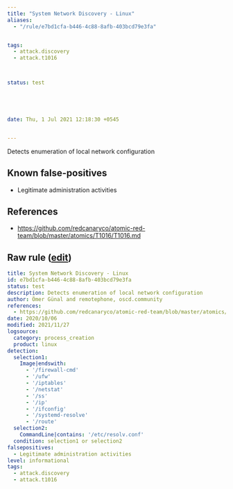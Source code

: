 ```yaml
---
title: "System Network Discovery - Linux"
aliases:
  - "/rule/e7bd1cfa-b446-4c88-8afb-403bcd79e3fa"


tags:
  - attack.discovery
  - attack.t1016



status: test





date: Thu, 1 Jul 2021 12:18:30 +0545


---
```


Detects enumeration of local network configuration

<!--more-->


## Known false-positives

* Legitimate administration activities



## References

* https://github.com/redcanaryco/atomic-red-team/blob/master/atomics/T1016/T1016.md


## Raw rule ([edit](https://github.com/SigmaHQ/sigma/edit/master/rules/linux/process_creation/proc_creation_lnx_system_network_discovery.yml))
```yaml
title: System Network Discovery - Linux
id: e7bd1cfa-b446-4c88-8afb-403bcd79e3fa
status: test
description: Detects enumeration of local network configuration
author: Ömer Günal and remotephone, oscd.community
references:
  - https://github.com/redcanaryco/atomic-red-team/blob/master/atomics/T1016/T1016.md
date: 2020/10/06
modified: 2021/11/27
logsource:
  category: process_creation
  product: linux
detection:
  selection1:
    Image|endswith:
      - '/firewall-cmd'
      - '/ufw'
      - '/iptables'
      - '/netstat'
      - '/ss'
      - '/ip'
      - '/ifconfig'
      - '/systemd-resolve'
      - '/route'
  selection2:
    CommandLine|contains: '/etc/resolv.conf'
  condition: selection1 or selection2
falsepositives:
  - Legitimate administration activities
level: informational
tags:
  - attack.discovery
  - attack.t1016

```

